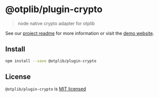 # @otplib/plugin-crypto

> node native crypto adapter for otplib

See our [project readme][project-v-readme] for more information
or visit the [demo website][project-v-site].

## Install

```bash
npm install --save @otplib/plugin-crypto
```

## License

`@otplib/plugin-crypto` is [MIT licensed][project-license]

[project-license]: https://github.com/yeojz/otplib/blob/master/LICENSE
[project-v-readme]: https://github.com/yeojz/otplib/blob/master/packages/README.md#plugins---crypto
[project-v-site]: https://otplib.yeojz.com
